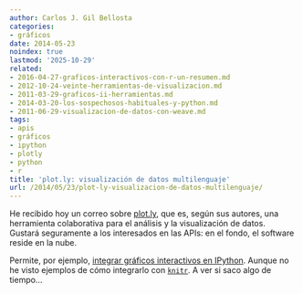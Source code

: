 ```yaml
---
author: Carlos J. Gil Bellosta
categories:
- gráficos
date: 2014-05-23
noindex: true
lastmod: '2025-10-29'
related:
- 2016-04-27-graficos-interactivos-con-r-un-resumen.md
- 2012-10-24-veinte-herramientas-de-visualizacion.md
- 2011-03-29-graficos-ii-herramientas.md
- 2014-03-20-los-sospechosos-habituales-y-python.md
- 2011-06-29-visualizacion-de-datos-con-weave.md
tags:
- apis
- gráficos
- ipython
- plotly
- python
- r
title: 'plot.ly: visualización de datos multilenguaje'
url: /2014/05/23/plot-ly-visualizacion-de-datos-multilenguaje/
---
```


He recibido hoy un correo sobre [plot.ly](https://plot.ly/), que es, según sus autores, una herramienta colaborativa para el análisis y la visualización de datos. Gustará seguramente a los interesados en las APIs: en el fondo, el software reside en la nube.

Permite, por ejemplo, [integrar gráficos interactivos en IPython](http://nbviewer.ipython.org/gist/msund/61cdbd5b22c103fffb84). Aunque no he visto ejemplos de cómo integrarlo con [`knitr`](http://yihui.name/knitr/). A ver si saco algo de tiempo...
